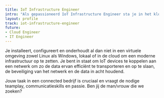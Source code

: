 ```yaml
---
title: IoT Infrastructure Engineer
intro: "Als gepassioneerd IoT Infrastructure Engineer sta je in het kloppend hart van de onderneming. Je onderhoudt het netwerk en servers met aandacht voor bedrijfscontinuïteit. Je hebt daarbij oog voor de modernste beveiliging tegen externe en interne bedreigingen."
layout: profile
track: iot-infrastructure-engineer
future:
- Cloud Engineer
- IT Engineer
---
```


Je installeert, configureert en onderhoudt al dan niet in een virtuele omgeving zowel Linux als Windows, lokaal of in de cloud om een moderne infrastructuur op te zetten. Je bent in staat om IoT devices te koppelen aan een netwerk om zo de data ervan efficiënt te transporteren en op te slaan, de beveiliging van het netwerk en de data in acht houdend.

Jouw taak in een connected bedrijf is cruciaal en vraagt de nodige teamplay, communicatieskills en passie. Ben jij de man/vrouw die we zoeken?
